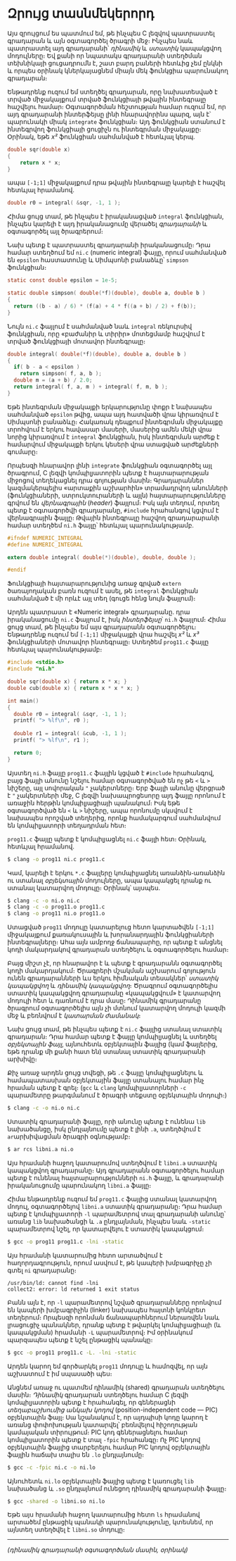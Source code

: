 # Զրույց տասնմեկերորդ

Այս զրույցում ես պատմում եմ, թե ինչպես C լեզվով պատրաստել գրադարան և այն օգտագործել ծրագրի մեջ։ Ինչպես նաև պատրաստել այդ գրադարանի՝ _դինամիկ_ և _ստատիկ_ կապակցվող մոդուլները։ Եվ քանի որ նպատակս գրադարանի ստեղծման տեխնիկայի ցուցադրումն է, շատ բարդ բաների հետևից չեմ ընկնի և որպես օրինակ կներկայացնեմ միայն մեկ ֆունկցիա պարունակող գրադարան։

Ենթադրենք ուզում եմ ստեղծել գրադարան, որը նախատեսված է տրված միջակայքում տրված ֆունկցիայի թվային ինտեգրալը հաշվելու համար։ Օգտագործման հեշտության համար ուզում եմ, որ այդ գրադարանի ինտերֆեյսը լինի հնարավորինս պարզ, այն է՝ պարունակի միակ `integrate` ֆունկցիան։ Այդ ֆունկցիան ստանում է ինտեգրվող ֆունկցիայի ցուցիչն ու ինտեգրման միջակայքը։ Օրինակ, եթե _x²_ ֆունկցիան սահմանված է հետևյալ կերպ․

````c++
double sqr(double x)
{
    return x * x;
}
````

ապա `[-1;1]` միջակայքում դրա թվային ինտեգրալը կարելի է հաշվել հետևյալ հրամանով․

````c++
double r0 = integral( &sqr, -1, 1 );
````

Հիմա ցույց տամ, թե ինչպես է իրականացված `integral` ֆունկցիան, ինչպես կարելի է այդ իրականացումը վերածել _գրադարանի_ և օգտագործել այլ ծրագրերում։

Նախ պետք է պատրաստել գրադարանի իրականացումը։ Դրա համար ստեղծում եմ `ni.c` (numeric integral) ֆայլը, որում սահմանված են `epsilon` հաստատունը և Սիմպսոնի բանաձևը՝ `simpson` ֆունկցիան։

````c
static const double epsilon = 1e-5;

static double simpson( double(*f)(double), double a, double b )
{
  return ((b - a) / 6) * (f(a) + 4 * f((a + b) / 2) + f(b));
}
````

Նույն `ni.c` ֆայլում է սահմանված նաև `integral` ռեկուրսիվ ֆունկցիան, որը «բաժանիր և տիրիր» մոտեցմամբ հաշվում է տրված ֆունկցիայի մոտավոր ինտեգրալը։

```c
double integral( double(*f)(double), double a, double b )
{
  if( b - a < epsilon )
    return simpson( f, a, b );
  double m = (a + b) / 2.0;
  return integral( f, a, m ) + integral( f, m, b );
}
```

Եթե ինտեգրման միջակայքի երկարությունը փոքր է նախապես սահմանված `epsilon` թվից, ապա այդ հատվածի վրա կիրառվում է Սիմպսոնի բանաձևը։ Հակառակ դեպքում ինտեգրման միջակայքը տրոհվում է երկու հավասար մասերի, մասերից ամեն մեկի վրա նորից կիրառվում է `integral` ֆունկցիան, իսկ ինտեգրման արժեք է համարվում միջակայքի երկու կեսերի վրա ստացված արժեքների գումարը։

Որպեսզի հնարավոր լինի `integrate` ֆունկցիան օգտագործել այլ ծրագրում, C լեզվի կոմպիլյատորին պետք է հայտարարության միջոցով տեղեկացնել դրա գոյության մասին։ Գրադարաններ կազմակերպելիս «արտաքին աշխարհին» տրամադրվող անունների (ֆունկցիաների, ստրուկտուրաների և այլն) հայտարարությունները գրվում են _վերնագրային_ (_header_) ֆայլում։ Իսկ այն տեղում, որտեղ պետք է օգտագործվի գրադարանը, `#include` հրահանգով կցվում է վերնագրային ֆայլը։ Թվային ինտեգրալը հաշվող գրադարարանի համար ստեղծեմ `ni.h` ֆայլը՝ հետևյալ պարունակությամբ․

````c
#ifndef NUMERIC_INTEGRAL
#define NUMERIC_INTEGRAL

extern double integral( double(*)(double), double, double );

#endif
````

Ֆունկցիայի հայտարարությունից առաջ գրված `extern` ծառայողական բառն ուզում է ասել, թե `integral` ֆունկցիան սահմանված է մի որևէ այլ տեղ (գուցե հենց նույն ֆայլում)։

Արդեն պատրաստ է «Numeric integral» գրադարանը․ դրա իրականացումը `ni.c` ֆայլում է, իսկ _ինտերֆեյսը_՝ `ni.h` ֆայլում։ Հիմա ցույց տամ, թե ինչպես եմ այս գրադարանն օգտագործելու։ Ենթադրենք ուզում եմ `[-1;1]` միջակայքի վրա հաշվել _x²_ և _x³_ ֆունկցիաների մոտավոր ինտեգրալը։ Ստեղծեմ `prog11.c` ֆայլը հետևյալ պարունակությամբ։

```c
#include <stdio.h>
#include "ni.h"

double sqr(double x) { return x * x; }
double cub(double x) { return x * x * x; }

int main()
{
  double r0 = integral( &sqr, -1, 1 );
  printf( "> %lf\n", r0 );
  
  double r1 = integral( &cub, -1, 1 );
  printf( "> %lf\n", r1 );

  return 0;
}
```

Այստեղ `ni.h` ֆայլը `prog11.c` ֆայլին կցված է `#include` հրահանգով, բայց ֆայլի անունը նշելու համար օգտագործված են ոչ թե `<` և `>` նիշերը, այլ սովորական `"` չակերտները։ Երբ ֆայլի անունը վերցրած է `"` չակերտների մեջ, C լեզվի նախապրոցեսորը այդ ֆայլը որոնում է առաջին հերթին կոմպիլյացիայի պանակում։ Իսկ եթե օգտագործված են `<` և `>` նիշերը, ապա որոնումը սկսվում է նախապես որոշված տեղերից, որոնք համակարգում սահմանվում են կոմպիլյատորի տեղադրման հետ։

`prog11.c` ֆայլը պետք է կոմպիլյացնել `ni.c` ֆայլի հետ։ Օրինակ, հետևյալ հրամանով․

````bash
$ clang -o prog11 ni.c prog11.c
````

Կամ, կարելի է երկու `*.c` ֆայլերը կոմպիլյացնել առանձին֊առանձին ու ստանալ _օբյեկտային_ մոդուլները, ապա կապակցել դրանք ու ստանալ կատարվող մոդուլը։ Օրինակ՝ այսպես․

````bash
$ clang -c -o ni.o ni.c
$ clang -c -o prog11.o prog11.c
$ clang -o prog11 ni.o prog11.o
````

Ստացված `prog11` մոդուլը կատարելուց հետո կարտածվեն `[-1;1]` միջակայքում քառակուսային և խորանարդային ֆունկցիաների ինտեգրալները։ Ահա այն ամբողջ ճանապարհը, որ պետք է անցնել կոդի մակարդակով գրադարան ստեղծելու և օգտագործելու համար։

Բայց միշտ չէ, որ հնարավոր է և պետք է գրադարանն օգտագործել կոդի մակարդակում։ Ծրագրերի մշակման աշխարում գոյություն ունեն գրադարանների ևս երկու հիմնական տեսակներ՝ _ստատիկ կապակցվող_ և _դինամիկ կապակցվող_։ Ծրագրում օգտագործելիս ստատիկ կապակցվող գրադարանը «կապակցվում» է կատարվող մոդուլի հետ և դառնում է դրա մասը։ Դինամիկ գրադարանը ծրագրում օգտագործելիս այն չի մտնում կատարվող մոդուլի կազմի մեջ և բեռնվում է _կատարման ժամանակ_։

Նախ ցույց տամ, թե ինչպես պետք է `ni.c` ֆայլից ստանալ ստատիկ գրադարան։ Դրա համար պետք է ֆայլը կոմպիլյացնել և ստեղծել _օբյեկտային ֆայլ_, այնուհետև օբյեկտային ֆայլից (կամ ֆայլերից, եթե դրանք մի քանի հատ են) ստանալ ստատիկ գրադարանի արխիվը։

Քիչ առաջ արդեն ցույց տվեցի, թե `.c` ֆայլը կոմպիլյացնելու և համապատասխան օբյեկտային ֆայլը ստանալու համար ինչ հրաման պետք է գրել։ (`gcc` և `clang` կոմպիլյատորների `-c` պարամետրը թարգմանում է ծրագրի տեքստը օբյեկտային մոդուլի։)

```bash
$ clang -c -o ni.o ni.c
```

Ստատիկ գրադարանի ֆայլը, որի անունը պետք է ունենա `lib` նախածանցը, իսկ ընդլայնումը պետք է լինի `.a`, ստեղծվում է `ar`արխիվացման ծրագրի օգնությամբ։

```bash
$ ar rcs libni.a ni.o
```

Այս հրամանի հաջող կատարումով ստեղծվում է `libni.a` ստատիկ կապակցվող գրադարանը։ Այդ գրադարանն օգտագործելու համար պետք է ունենալ հայտարարությունների `ni.h` ֆայլը, և գրադարանի իրականուցումը պարունակող `libni.a` ֆայլը։

Հիմա ենթադրենք ուզում եմ `prog11.c` ֆայլից ստանալ կատարվող մոդուլ, օգտագործելով `libni.a` ստատիկ գրադարանը։ Դրա համար պետք է կոմպիլյատորի `-l` պարամետրով տալ գրադարանի անունը՝ առանց `lib` նախածանցի և `.a` ընդլայնման, ինչպես նաև `-static` պարամետրով նշել, որ կատարվելու է ստատիկ կապակցում։

```bash
$ gcc -o prog11 prog11.c -lni -static
```

Այս հրամանի կատարումից հետո արտածվում է հաղորդագրություն, որում ասվում է, թե կապերի խմբագրիչը չի գտել `ni` գրադարանը։

```
/usr/bin/ld: cannot find -lni
collect2: error: ld returned 1 exit status
```

Բանն այն է, որ `-l` պարամետրով նշված գրադարանները որոնվում են կապերի խմբագրիչին (linker) նախապես հայտնի կոնկրետ տեղերում։ Որպեսզի որոնման ճանապարհներում ներառվեն նաև լրացուցիչ պանակներ, դրանք պետք է թվարկել կոմպիլյացիայի (և կապակցման) հրամանի `-L` պարամետրով։ Իմ օրինակում պարզապես պետք է նշել ընթացիկ պանակը։

```bash
$ gcc -o prog11 prog11.c -Լ. -lni -static
```

Արդեն կարող եմ գործարկել `prog11` մոդուլը և համոզվել, որ այն աշխատում է իմ սպասածի պես։

Անցնեմ առաջ ու պատմեմ դինամիկ (shared) գրադարան ստեղծելու մասին։ _Դինամիկ_ գրադարան ստեղծելու համար C լեզվի կոմպիլյատորին պետք է հրահանգել, որ գեներացնի _տեղաբաշխումից անկախ կոդով_ (position-independent code ― PIC) օբյեկտային ֆայլ։ Սա նշանակում է, որ այդպիսի կոդը կարող է առանց փոփոխության կատարվել՝ բեռնվելով հիշողության կամայական տիրույթում։ PIC կոդ գեներացնելու համար կոմպիլյատորին պետք է տալ `-fpic` հրահանգը։ Ոչ PIC կոդով օբյեկտային ֆայլից տարբերելու համար PIC կոդով օբյեկտային ֆայլին հաճախ տալիս են `.lo` ընդլայնումը։

```bash
$ gcc -c -fpic ni.c -o ni.lo
```

Այնուհետև `ni.lo` օբյեկտային ֆայլից պետք է կառուցել `lib` նախածանց և `.so` ընդլայնում ունեցող դինամիկ գրադարանի ֆայլը։

```bash
$ gcc -shared -o libni.so ni.lo
```

Եթե այս հրամանի հաջող կատարումից հետո `ls` հրամանով արտածեմ ընթացիկ պանակի պարունակությունը, կտեսնեմ, որ այնտեղ ստեղծվել է `libni.so` մոդուլը։

----

_(դինամիկ գրադարանի օգտագործման մասին, օրինակ)_


